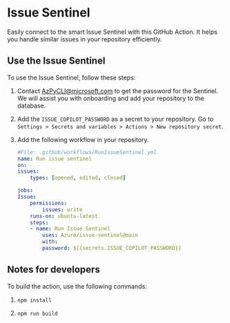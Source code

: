 # Issue Sentinel

Easily connect to the smart Issue Sentinel with this GitHub Action. It helps you handle similar issues in your repository efficiently.

## Use the Issue Sentinel

To use the Issue Sentinel, follow these steps:

1. Contact AzPyCLI@microsoft.com to get the password for the Sentinel. We will assist you with onboarding and add your repository to the database.

1. Add the `ISSUE_COPILOT_PASSWORD` as a secret to your repository. Go to `Settings > Secrets and variables > Actions > New repository secret`.

1. Add the following workflow in your repository.

    ```yaml
    #File: .github/workflows/RunIssueSentinel.yml
    name: Run issue sentinel
    on:
    issues:
        types: [opened, edited, closed]

    jobs:
    Issue:
        permissions:
            issues: write
        runs-on: ubuntu-latest
        steps:
        - name: Run Issue Sentinel
            uses: Azure/issue-sentinel@main
            with:
            password: ${{secrets.ISSUE_COPILOT_PASSWORD}}
    ```

## Notes for developers

To build the action, use the following commands:

1. `npm install`

1. `npm run build`
